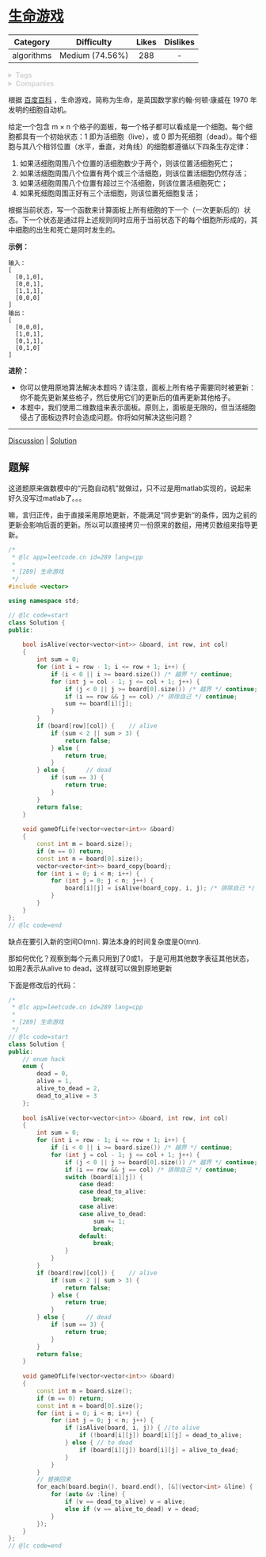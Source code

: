 # [生命游戏](https://leetcode-cn.com/problems/game-of-life/description/)

|  Category  |   Difficulty    | Likes | Dislikes |
| :--------: | :-------------: | :---: | :------: |
| algorithms | Medium (74.56%) |  288  |    -     |

<details style="color: rgb(212, 212, 212); font-family: -apple-system, BlinkMacSystemFont, &quot;Segoe WPC&quot;, &quot;Segoe UI&quot;, system-ui, Ubuntu, &quot;Droid Sans&quot;, sans-serif, &quot;Microsoft Yahei UI&quot;; font-size: 14px; font-style: normal; font-variant-ligatures: normal; font-variant-caps: normal; font-weight: 400; letter-spacing: normal; orphans: 2; text-align: start; text-indent: 0px; text-transform: none; white-space: normal; widows: 2; word-spacing: 0px; -webkit-text-stroke-width: 0px; text-decoration-style: initial; text-decoration-color: initial;"><summary><strong>Tags</strong></summary></details>

<details style="color: rgb(212, 212, 212); font-family: -apple-system, BlinkMacSystemFont, &quot;Segoe WPC&quot;, &quot;Segoe UI&quot;, system-ui, Ubuntu, &quot;Droid Sans&quot;, sans-serif, &quot;Microsoft Yahei UI&quot;; font-size: 14px; font-style: normal; font-variant-ligatures: normal; font-variant-caps: normal; font-weight: 400; letter-spacing: normal; orphans: 2; text-align: start; text-indent: 0px; text-transform: none; white-space: normal; widows: 2; word-spacing: 0px; -webkit-text-stroke-width: 0px; text-decoration-style: initial; text-decoration-color: initial;"><summary><strong>Companies</strong></summary></details>

根据 [百度百科](https://baike.baidu.com/item/生命游戏/2926434?fr=aladdin) ，生命游戏，简称为生命，是英国数学家约翰·何顿·康威在 1970 年发明的细胞自动机。

给定一个包含 m × n 个格子的面板，每一个格子都可以看成是一个细胞。每个细胞都具有一个初始状态：1 即为活细胞（live），或 0 即为死细胞（dead）。每个细胞与其八个相邻位置（水平，垂直，对角线）的细胞都遵循以下四条生存定律：

1. 如果活细胞周围八个位置的活细胞数少于两个，则该位置活细胞死亡；
2. 如果活细胞周围八个位置有两个或三个活细胞，则该位置活细胞仍然存活；
3. 如果活细胞周围八个位置有超过三个活细胞，则该位置活细胞死亡；
4. 如果死细胞周围正好有三个活细胞，则该位置死细胞复活；

根据当前状态，写一个函数来计算面板上所有细胞的下一个（一次更新后的）状态。下一个状态是通过将上述规则同时应用于当前状态下的每个细胞所形成的，其中细胞的出生和死亡是同时发生的。

 

**示例：**

```
输入： 
[
  [0,1,0],
  [0,0,1],
  [1,1,1],
  [0,0,0]
]
输出：
[
  [0,0,0],
  [1,0,1],
  [0,1,1],
  [0,1,0]
]
```

 

**进阶：**

- 你可以使用原地算法解决本题吗？请注意，面板上所有格子需要同时被更新：你不能先更新某些格子，然后使用它们的更新后的值再更新其他格子。
- 本题中，我们使用二维数组来表示面板。原则上，面板是无限的，但当活细胞侵占了面板边界时会造成问题。你将如何解决这些问题？

------

[Discussion](https://leetcode-cn.com/problems/game-of-life/comments/) | [Solution](https://leetcode-cn.com/problems/game-of-life/solution/)

## 题解

这道题原来做数模中的“元胞自动机”就做过，只不过是用matlab实现的，说起来好久没写过matlab了。。。

嘛，言归正传，由于直接采用原地更新，不能满足“同步更新“的条件，因为之前的更新会影响后面的更新。所以可以直接拷贝一份原来的数组，用拷贝数组来指导更新。

```c++
/*
 * @lc app=leetcode.cn id=289 lang=cpp
 *
 * [289] 生命游戏
 */
#include <vector>

using namespace std;

// @lc code=start
class Solution {
public:
    
    bool isAlive(vector<vector<int>> &board, int row, int col)
    {
        int sum = 0;
        for (int i = row - 1; i <= row + 1; i++) {
            if (i < 0 || i >= board.size()) /* 越界 */ continue;
            for (int j = col - 1; j <= col + 1; j++) {
                if (j < 0 || j >= board[0].size()) /* 越界 */ continue;
                if (i == row && j == col) /* 排除自己 */ continue;
                sum += board[i][j];
            }
        }
        if (board[row][col]) {    // alive
            if (sum < 2 || sum > 3) {
                return false;
            } else {
                return true;
            }
        } else {      // dead
            if (sum == 3) {
                return true;
            }
        }
        return false;
    }
    
    void gameOfLife(vector<vector<int>> &board)
    {
        const int m = board.size();
        if (m == 0) return;
        const int n = board[0].size();
        vector<vector<int>> board_copy{board};
        for (int i = 0; i < m; i++) {
            for (int j = 0; j < n; j++) {
                board[i][j] = isAlive(board_copy, i, j); /* 排除自己 */
            }
        }
    }
};
// @lc code=end
```

缺点在要引入新的空间O(mn). 算法本身的时间复杂度是O(mn).

那如何优化？观察到每个元素只用到了0或1， 于是可用其他数字表征其他状态，如用2表示从alive to dead，这样就可以做到原地更新

下面是修改后的代码：

```c++
/*
 * @lc app=leetcode.cn id=289 lang=cpp
 *
 * [289] 生命游戏
 */
// @lc code=start
class Solution {
public:
    // enum hack
    enum {
        dead = 0,
        alive = 1,
        alive_to_dead = 2,
        dead_to_alive = 3
    };
    
    bool isAlive(vector<vector<int>> &board, int row, int col)
    {
        int sum = 0;
        for (int i = row - 1; i <= row + 1; i++) {
            if (i < 0 || i >= board.size()) /* 越界 */ continue;
            for (int j = col - 1; j <= col + 1; j++) {
                if (j < 0 || j >= board[0].size()) /* 越界 */ continue;
                if (i == row && j == col) /* 排除自己 */ continue;
                switch (board[i][j]) {
                    case dead:
                    case dead_to_alive:
                        break;
                    case alive:
                    case alive_to_dead:
                        sum += 1;
                        break;
                    default:
                        break;
                }
            }
        }
        if (board[row][col]) {    // alive
            if (sum < 2 || sum > 3) {
                return false;
            } else {
                return true;
            }
        } else {      // dead
            if (sum == 3) {
                return true;
            }
        }
        return false;
    }
    
    void gameOfLife(vector<vector<int>> &board)
    {
        const int m = board.size();
        if (m == 0) return;
        const int n = board[0].size();
        for (int i = 0; i < m; i++) {
            for (int j = 0; j < n; j++) {
                if (isAlive(board, i, j)) { //to alive
                    if (!board[i][j]) board[i][j] = dead_to_alive;
                } else { // to dead
                    if (board[i][j]) board[i][j] = alive_to_dead;
                }
            }
        }
        // 替换回来
        for_each(board.begin(), board.end(), [&](vector<int> &line) {
            for (auto &v :line) {
                if (v == dead_to_alive) v = alive;
                else if (v == alive_to_dead) v = dead;
            }
        });
    }
};
// @lc code=end
```

